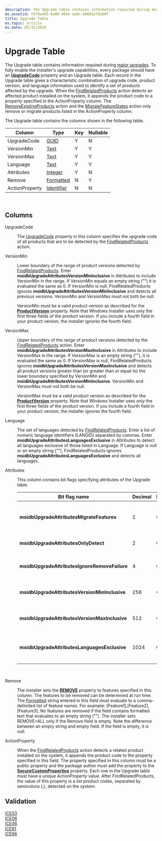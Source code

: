 ```yaml
---
description: The Upgrade table contains information required during major upgrades.
ms.assetid: f5fda405-8a09-495e-aa8c-b808a2f02b0f
title: Upgrade Table
ms.topic: article
ms.date: 05/31/2018
---
```


# Upgrade Table

The Upgrade table contains information required during [major upgrades](major-upgrades.md). To fully enable the installer's upgrade capabilities, every package should have an [**UpgradeCode**](upgradecode.md) property and an Upgrade table. Each record in the Upgrade table gives a characteristic combination of upgrade code, product version, and language information used to identify a set of products affected by the upgrade. When the [FindRelatedProducts](findrelatedproducts-action.md) action detects an affected product installed on the system, it appends the product code to a property specified in the ActionProperty column. The [RemoveExistingProducts](removeexistingproducts-action.md) action and the [MigrateFeatureStates](migratefeaturestates-action.md) action only remove or migrate products listed in the ActionProperty column.

The Upgrade table contains the columns shown in the following table.



| Column         | Type                         | Key | Nullable |
|----------------|------------------------------|-----|----------|
| UpgradeCode    | [GUID](guid.md)             | Y   | N        |
| VersionMin     | [Text](text.md)             | Y   | Y        |
| VersionMax     | [Text](text.md)             | Y   | Y        |
| Language       | [Text](text.md)             | Y   | Y        |
| Attributes     | [Integer](integer.md)       | Y   | N        |
| Remove         | [Formatted](formatted.md)   | N   | Y        |
| ActionProperty | [Identifier](identifier.md) | N   | N        |



 

## Columns

<dl> <dt>

<span id="UpgradeCode"></span><span id="upgradecode"></span><span id="UPGRADECODE"></span>UpgradeCode
</dt> <dd>

The [UpgradeCode](upgradecode.md) property in this column specifies the upgrade code of all products that are to be detected by the [FindRelatedProducts](findrelatedproducts-action.md) action.

</dd> <dt>

<span id="VersionMin"></span><span id="versionmin"></span><span id="VERSIONMIN"></span>VersionMin
</dt> <dd>

Lower boundary of the range of product versions detected by [FindRelatedProducts](findrelatedproducts-action.md). Enter **msidbUpgradeAttributesVersionMinInclusive** in Attributes to include VersionMin in the range. If VersionMin equals an empty string ("") it is evaluated the same as 0. If VersionMin is null, FindRelatedProducts ignores **msidbUpgradeAttributesVersionMinInclusive** and detects all previous versions. VersionMin and VersionMax must not both be null.

VersionMin must be a valid product version as described for the [**ProductVersion**](productversion.md) property. Note that Windows Installer uses only the first three fields of the product version. If you include a fourth field in your product version, the installer ignores the fourth field.

</dd> <dt>

<span id="VersionMax"></span><span id="versionmax"></span><span id="VERSIONMAX"></span>VersionMax
</dt> <dd>

Upper boundary of the range of product versions detected by the [FindRelatedProducts](findrelatedproducts-action.md) action. Enter **msidbUpgradeAttributesVersionMaxInclusive** in Attributes to include VersionMax in the range. If VersionMax is an empty string (""), it is evaluated the same as 0. If VersionMax is null, FindRelatedProducts ignores **msidbUpgradeAttributesVersionMaxInclusive** and detects all product versions greater than (or greater than or equal to) the lower boundary specified by VersionMin and **msidbUpgradeAttributesVersionMinInclusive**. VersionMin and VersionMax must not both be null.

VersionMax must be a valid product version as described for the [**ProductVersion**](productversion.md) property. Note that Windows Installer uses only the first three fields of the product version. If you include a fourth field in your product version, the installer ignores the fourth field.

</dd> <dt>

<span id="Language"></span><span id="language"></span><span id="LANGUAGE"></span>Language
</dt> <dd>

The set of languages detected by [FindRelatedProducts](findrelatedproducts-action.md). Enter a list of numeric language identifiers (LANGID) separated by commas. Enter **msidbUpgradeAttributesLanguagesExclusive** in Attributes to detect all languages exclusive of those listed in Language. If Language is null or an empty string (""), FindRelatedProducts ignores **msidbUpgradeAttributesLanguagesExclusive** and detects all languages.

</dd> <dt>

<span id="Attributes"></span><span id="attributes"></span><span id="ATTRIBUTES"></span>Attributes
</dt> <dd>

This column contains bit flags specifying attributes of the Upgrade table.



| Bit flag name                                 | Decimal | Hexadecimal | Attribute                                                                                                            |
|-----------------------------------------------|---------|-------------|----------------------------------------------------------------------------------------------------------------------|
| **msidbUpgradeAttributesMigrateFeatures**     | 1       | 0x001       | Migrates feature states by enabling the logic in the [MigrateFeatureStates](migratefeaturestates-action.md) action. |
| **msidbUpgradeAttributesOnlyDetect**          | 2       | 0x002       | Detects products and applications but does not remove.                                                               |
| **msidbUpgradeAttributesIgnoreRemoveFailure** | 4       | 0x004       | Continues installation upon failure to remove a product or application.                                              |
| **msidbUpgradeAttributesVersionMinInclusive** | 256     | 0x100       | Detects the range of versions including the value in VersionMin.                                                     |
| **msidbUpgradeAttributesVersionMaxInclusive** | 512     | 0x200       | Detects the range of versions including the value in VersionMax.                                                     |
| **msidbUpgradeAttributesLanguagesExclusive**  | 1024    | 0x400       | Detects all languages, excluding the languages listed in the Language column.                                        |



 

</dd> <dt>

<span id="Remove"></span><span id="remove"></span><span id="REMOVE"></span>Remove
</dt> <dd>

The installer sets the [**REMOVE**](remove.md) property to features specified in this column. The features to be removed can be determined at run time. The [Formatted](formatted.md) string entered in this field must evaluate to a comma-delimited list of feature names. For example: \[Feature1\],\[Feature2\],\[Feature3\]. No features are removed if the field contains formatted text that evaluates to an empty string (""). The installer sets REMOVE=ALL only if the Remove field is empty. Note the difference between an empty string and empty field. If the field is empty, it is null.

</dd> <dt>

<span id="ActionProperty"></span><span id="actionproperty"></span><span id="ACTIONPROPERTY"></span>ActionProperty
</dt> <dd>

When the [FindRelatedProducts](findrelatedproducts-action.md) action detects a related product installed on the system, it appends the product code to the property specified in this field. The property specified in this column must be a public property and the package author must add the property to the [**SecureCustomProperties**](securecustomproperties.md) property. Each row in the Upgrade table must have a unique ActionProperty value. After FindRelatedProducts, the value of this property is a list product codes, separated by semicolons (;), detected on the system.

</dd> </dl>

## Validation

<dl>

[ICE03](ice03.md)  
[ICE06](ice06.md)  
[ICE46](ice46.md)  
[ICE61](ice61.md)  
[ICE66](ice66.md)  
</dl>

 

 



